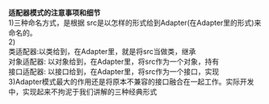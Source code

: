 **适配器模式的注意事项和细节**<br/>
1)三种命名方式，是根据 src是以怎样的形式给到Adapter(在Adapter里的形式)来命名的。<br/>
2)<br/>
类适配器:以类给到，在Adapter里，就是将src当做类，继承<br/>
对象适配器: 以对象给到，在Adapter里，将src作为一个对象，持有<br/>
接口适配器: 以接口给到，在Adapter里，将src作为一个接口，实现<br/>
3)Adapter模式最大的作用还是将原本不兼容的接口融合在一起工作。实际开发中，实现起来不拘泥于我们讲解的三种经典形式